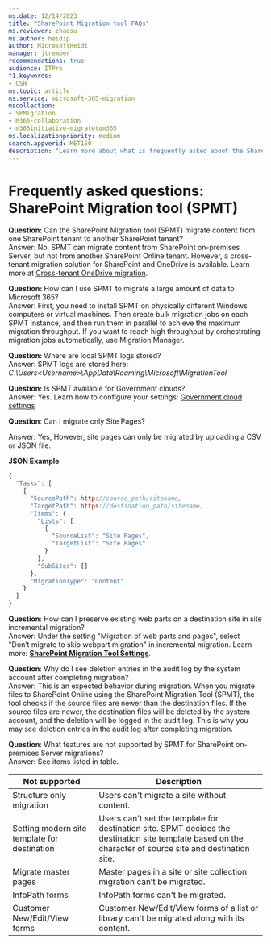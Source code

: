 ```yaml
---
ms.date: 12/14/2023
title: "SharePoint Migration tool FAQs"
ms.reviewer: zhaosu
ms.author: heidip
author: MicrosoftHeidi
manager: jtremper
recommendations: true
audience: ITPro
f1.keywords:
- CSH
ms.topic: article
ms.service: microsoft-365-migration
mscollection: 
- SPMigration
- M365-collaboration
- m365initiative-migratetom365
ms.localizationpriority: medium
search.appverid: MET150
description: "Learn more about what is frequently asked about the SharePoint Migration tool."
---
```


# Frequently asked questions:  SharePoint Migration tool (SPMT)


**Question:** Can the SharePoint Migration tool (SPMT) migrate content from one SharePoint tenant to another SharePoint tenant?</br>
Answer:  No. SPMT can migrate content from SharePoint on-premises Server, but not from another SharePoint Online tenant. However, a cross-tenant migration solution for SharePoint and OneDrive is available. Learn more at [Cross-tenant OneDrive migration](/microsoft-365/enterprise/cross-tenant-onedrive-migration).

**Question:** How can I use SPMT to migrate a large amount of data to Microsoft 365?</br>
Answer: First, you need to install SPMT on physically different Windows computers or virtual machines. Then create bulk migration jobs on each SPMT instance, and then run them in parallel to achieve the maximum migration throughput. If you want to reach high throughput by orchestrating migration jobs automatically, use Migration Manager. 

**Question:** Where are local SPMT logs stored?</br>
Answer: SPMT logs are stored here: *C:\Users\<Username>\AppData\Roaming\Microsoft\MigrationTool*

**Question:** Is SPMT available for Government clouds?</br>
Answer: Yes. Learn how to configure your settings: [Government cloud settings](spmt-settings.md#government-cloud-support)

**Question**: Can I migrate only Site Pages?

Answer: Yes, However, site pages can only be migrated by uploading a CSV or JSON file. 

**JSON Example**

```javascript
{
  "Tasks": [
    {
      "SourcePath": http://source_path/sitename,
      "TargetPath": https://destination_path/sitename,
      "Items": {
        "Lists": [
          {
            "SourceList": "Site Pages",
            "TargetList": "Site Pages"
          }
        ],
        "SubSites": []
      },
      "MigrationType": "Content"
    }
  ]
}
```

**Question**: How can I preserve existing web parts on a destination site in site incremental migration?</br>
Answer: Under the setting "Migration of web parts and pages", select "Don’t migrate to skip webpart migration" in incremental migration. Learn more: **[SharePoint Migration Tool Settings](/sharepointmigration/spmt-settings#sharepoint)**.

**Question**: Why do I see deletion entries in the audit log by the system account after completing migration?</br>
Answer: This is an expected behavior during migration. When you migrate files to SharePoint Online using the SharePoint Migration Tool (SPMT), the tool checks if the source files are newer than the destination files. If the source files are newer, the destination files will be deleted by the system account, and the deletion will be logged in the audit log. This is why you may see deletion entries in the audit log after completing migration.

**Question**: What features are not supported by SPMT for SharePoint on-premises Server migrations?</br>
Answer: See items listed in table.

|Not supported|Description|
| -------- | -------- |
|Structure only migration|Users can't migrate a site without content.|
|Setting modern site template for destination|Users can't set the template for destination site. SPMT decides the destination site template based on the character of source site and destination site.|
|Migrate master pages|Master pages in a site or site collection migration can’t be migrated.|
|InfoPath forms|InfoPath forms can't be migrated.|
|Customer New/Edit/View forms|Customer New/Edit/View forms of a list or library can't be migrated along with its content.|